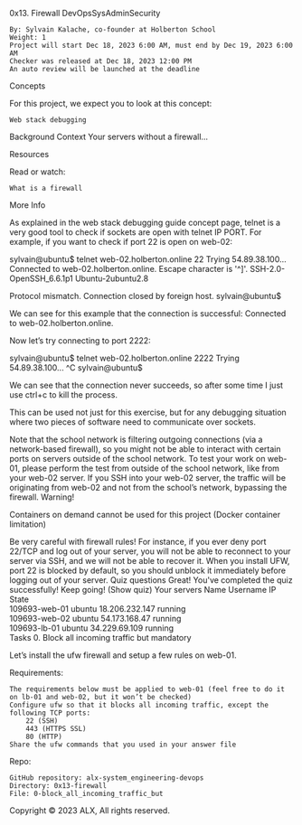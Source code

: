 
0x13. Firewall
DevOpsSysAdminSecurity

    By: Sylvain Kalache, co-founder at Holberton School
    Weight: 1
    Project will start Dec 18, 2023 6:00 AM, must end by Dec 19, 2023 6:00 AM
    Checker was released at Dec 18, 2023 12:00 PM
    An auto review will be launched at the deadline

Concepts

For this project, we expect you to look at this concept:

    Web stack debugging

Background Context
Your servers without a firewall…

Resources

Read or watch:

    What is a firewall

More Info

As explained in the web stack debugging guide concept page, telnet is a very good tool to check if sockets are open with telnet IP PORT. For example, if you want to check if port 22 is open on web-02:

sylvain@ubuntu$ telnet web-02.holberton.online 22
Trying 54.89.38.100...
Connected to web-02.holberton.online.
Escape character is '^]'.
SSH-2.0-OpenSSH_6.6.1p1 Ubuntu-2ubuntu2.8

Protocol mismatch.
Connection closed by foreign host.
sylvain@ubuntu$

We can see for this example that the connection is successful: Connected to web-02.holberton.online.

Now let’s try connecting to port 2222:

sylvain@ubuntu$ telnet web-02.holberton.online 2222
Trying 54.89.38.100...
^C
sylvain@ubuntu$

We can see that the connection never succeeds, so after some time I just use ctrl+c to kill the process.

This can be used not just for this exercise, but for any debugging situation where two pieces of software need to communicate over sockets.

Note that the school network is filtering outgoing connections (via a network-based firewall), so you might not be able to interact with certain ports on servers outside of the school network. To test your work on web-01, please perform the test from outside of the school network, like from your web-02 server. If you SSH into your web-02 server, the traffic will be originating from web-02 and not from the school’s network, bypassing the firewall.
Warning!

Containers on demand cannot be used for this project (Docker container limitation)

Be very careful with firewall rules! For instance, if you ever deny port 22/TCP and log out of your server, you will not be able to reconnect to your server via SSH, and we will not be able to recover it. When you install UFW, port 22 is blocked by default, so you should unblock it immediately before logging out of your server.
Quiz questions
Great! You've completed the quiz successfully! Keep going! (Show quiz)
Your servers
Name 	Username 	IP 	State 	
109693-web-01 	ubuntu 	18.206.232.147 	running 	
109693-web-02 	ubuntu 	54.173.168.47 	running 	
109693-lb-01 	ubuntu 	34.229.69.109 	running 	
Tasks
0. Block all incoming traffic but
mandatory

Let’s install the ufw firewall and setup a few rules on web-01.

Requirements:

    The requirements below must be applied to web-01 (feel free to do it on lb-01 and web-02, but it won’t be checked)
    Configure ufw so that it blocks all incoming traffic, except the following TCP ports:
        22 (SSH)
        443 (HTTPS SSL)
        80 (HTTP)
    Share the ufw commands that you used in your answer file

Repo:

    GitHub repository: alx-system_engineering-devops
    Directory: 0x13-firewall
    File: 0-block_all_incoming_traffic_but

Copyright © 2023 ALX, All rights reserved.

